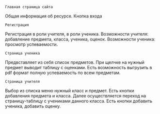     Главная страница сайта
Общая информация об ресурсе. Кнопка входа

    Регистрация
Регистрация в роли учителя, в роли ученика. Возможности учителя: добавление предмета, класса, ученика, оценок. 
Возможности ученика: просмотр успеваемости.

    Страница ученика
Предвставляет из себя список предметов. При щелчке на нужный предмет выводит таблицу с оценками. 
Есть возможность выгрузить в pdf формат полную успеваемость по всем предметам.

    Страница учителя
Выбор из списка меню нужный класс и предмет. Есть кнопки добавления предмета и класса.
Далее осуществляется переход на страницу-таблицу с учениками данного класса. Есть кнопки добавить ученика, добавить оценку.

   


